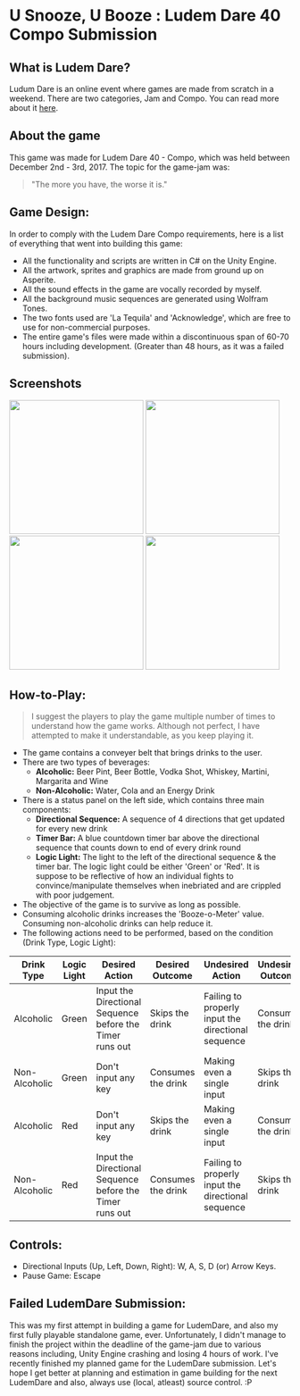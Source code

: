 # U Snooze, U Booze : Ludem Dare 40 Compo Submission

## What is Ludem Dare?
Ludum Dare is an online event where games are made from scratch in a weekend. There are two categories, Jam and Compo. You can read more about it [here](https://ldjam.com/events/ludum-dare/rules). 

## About the game
This game was made for Ludem Dare 40 - Compo, which was held between December 2nd - 3rd, 2017. The topic for the game-jam was:

 > "The more you have, the worse it is."
 
## Game Design:
In order to comply with the Ludem Dare Compo requirements, here is a list of everything that went into building this game:
- All the functionality and scripts are written in C# on the Unity Engine. 
- All the artwork, sprites and graphics are made from ground up on Asperite.
- All the sound effects in the game are vocally recorded by myself.
- All the background music sequences are generated using Wolfram Tones.
- The two fonts used are 'La Tequila' and 'Acknowledge', which are free to use for non-commercial purposes.
- The entire game's files were made within a discontinuous span of 60-70 hours including development. (Greater than 48 hours, as it was a failed submission).

## Screenshots
<p float="left">
  <img src="https://img.itch.zone/aW1hZ2UvMjE1NDU0LzEwMTk2NzgucG5n/250x600/8IGyIQ.png" width="240" />
  <img src="https://img.itch.zone/aW1hZ2UvMjE1NDU0LzEwMTk2NzkucG5n/250x600/4Hyzzi.png" width="240" /> 
  <img src="https://img.itch.zone/aW1hZ2UvMjE1NDU0LzEwMTk2ODAucG5n/250x600/Fu2ROT.png" width="240" />
  <img src="https://img.itch.zone/aW1hZ2UvMjE1NDU0LzEwMTk2ODEucG5n/250x600/9hkFUS.png" width="240" />
</p>

## How-to-Play:

> I suggest the players to play the game multiple number of times to understand how the game works. Although not perfect, I have attempted to make it understandable, as you keep playing it.

- The game contains a conveyer belt that brings drinks to the user. 
- There are two types of beverages:
  - **Alcoholic:** Beer Pint, Beer Bottle, Vodka Shot, Whiskey, Martini, Margarita and Wine
  - **Non-Alcoholic:** Water, Cola and an Energy Drink
- There is a status panel on the left side, which contains three main components:
  - **Directional Sequence:** A sequence of 4 directions that get updated for every new drink
  - **Timer Bar:** A blue countdown timer bar above the directional sequence that counts down to end of every drink round
  - **Logic Light:** The light to the left of the directional sequence & the timer bar. The logic light could be either 'Green' or 'Red'.  It is suppose to be reflective of how an individual fights to convince/manipulate themselves when inebriated and are crippled with poor judgement.
- The objective of the game is to survive as long as possible. 
- Consuming alcoholic drinks increases the 'Booze-o-Meter' value. Consuming non-alcoholic drinks can help reduce it. 
- The following actions need to be performed, based on the condition (Drink Type, Logic Light):

| Drink Type    | Logic Light | Desired Action                                           | Desired Outcome    | Undesired Action                                   | Undesired Outcome  |
|---------------|-------------|----------------------------------------------------------|--------------------|----------------------------------------------------|--------------------|
| Alcoholic     | Green       | Input the Directional Sequence before the Timer runs out | Skips the drink    | Failing to properly input the directional sequence | Consumes the drink |
| Non-Alcoholic | Green       | Don't input any key                                      | Consumes the drink | Making even a single input                         | Skips the drink    |
| Alcoholic     | Red         | Don't input any key                                      | Skips the drink    | Making even a single input                         | Consumes the drink |
| Non-Alcoholic | Red         | Input the Directional Sequence before the Timer runs out | Consumes the drink | Failing to properly input the directional sequence | Skips the drink    |

## Controls:
- Directional Inputs (Up, Left, Down, Right): W, A, S, D (or) Arrow Keys.
- Pause Game: Escape

## Failed LudemDare Submission:
This was my first attempt in building a game for LudemDare, and also my first fully playable standalone game, ever. Unfortunately, I didn't manage to finish the project within the deadline of the game-jam due to various reasons including, Unity Engine crashing and losing 4 hours of work. I've recently finished my planned game for the LudemDare submission. Let's hope I get better at planning and estimation in game building for the next LudemDare and also, always use (local, atleast) source control. :P

